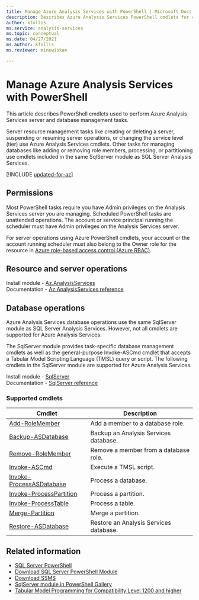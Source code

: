 ```yaml
---
title: Manage Azure Analysis Services with PowerShell | Microsoft Docs
description: Describes Azure Analysis Services PowerShell cmdlets for common administrative tasks such as creating servers, suspending operations, or changing service level.
author: kfollis
ms.service: analysis-services
ms.topic: conceptual
ms.date: 04/27/2021
ms.author: kfollis
ms.reviewer: minewiskan

---
```


# Manage Azure Analysis Services with PowerShell

This article describes PowerShell cmdlets used to perform Azure Analysis Services server and database management tasks. 

Server resource management tasks like creating or deleting a server, suspending or resuming server operations, or changing the service level (tier) use Azure Analysis Services cmdlets. Other tasks for managing databases like adding or removing role members, processing, or partitioning use cmdlets included in the same SqlServer module as SQL Server Analysis Services.

[!INCLUDE [updated-for-az](~/../reusable-content/ce-skilling/azure/includes/updated-for-az.md)]

## Permissions

Most PowerShell tasks require you have Admin privileges on the Analysis Services server you are managing. Scheduled PowerShell tasks are unattended operations. The account or service principal running the scheduler must have Admin privileges on the Analysis Services server. 

For server operations using Azure PowerShell cmdlets, your account or the account running scheduler must also belong to the Owner role for the resource in [Azure role-based access control (Azure RBAC)](/azure/role-based-access-control/overview). 

## Resource and server operations 

Install module - [Az.AnalysisServices](https://www.powershellgallery.com/packages/Az.AnalysisServices)   
Documentation - [Az.AnalysisServices reference](/powershell/module/az.analysisservices)

## Database operations

Azure Analysis Services database operations use the same SqlServer module as SQL Server Analysis Services. However, not all cmdlets are supported for Azure Analysis Services. 

The SqlServer module provides task-specific database management cmdlets as well as the general-purpose Invoke-ASCmd cmdlet that accepts a Tabular Model Scripting Language (TMSL) query or script. The following cmdlets in the SqlServer module are supported for Azure Analysis Services.

Install module - [SqlServer](https://www.powershellgallery.com/packages/SqlServer)   
Documentation - [SqlServer reference](/powershell/module/sqlserver)

### Supported cmdlets

|Cmdlet|Description|
|------------|-----------------| 
|[Add-RoleMember](/powershell/module/sqlserver/Add-RoleMember)|Add a member to a database role.| 
|[Backup-ASDatabase](/powershell/module/sqlserver/backup-asdatabase)|Backup an Analysis Services database.|  
|[Remove-RoleMember](/powershell/module/sqlserver/remove-rolemember)|Remove a member from a database role.|   
|[Invoke-ASCmd](/powershell/module/sqlserver/invoke-ascmd)|Execute a TMSL script.|
|[Invoke-ProcessASDatabase](/powershell/module/sqlserver/invoke-processasdatabase)|Process a database.|  
|[Invoke-ProcessPartition](/powershell/module/sqlserver/invoke-processpartition)|Process a partition.| 
|[Invoke-ProcessTable](/powershell/module/sqlserver/invoke-processtable)|Process a table.|  
|[Merge-Partition](/powershell/module/sqlserver/merge-partition)|Merge a partition.|  
|[Restore-ASDatabase](/powershell/module/sqlserver/restore-asdatabase)|Restore an Analysis Services database.| 
  

## Related information

* [SQL Server PowerShell](/sql/powershell/sql-server-powershell)      
* [Download SQL Server PowerShell Module](/sql/ssms/download-sql-server-ps-module)   
* [Download SSMS](/sql/ssms/download-sql-server-management-studio-ssms)   
* [SqlServer module in PowerShell Gallery](https://www.powershellgallery.com/packages/SqlServer)    
* [Tabular Model Programming for Compatibility Level 1200 and higher](/analysis-services/tabular-model-programming-compatibility-level-1200/tabular-model-programming-for-compatibility-level-1200)